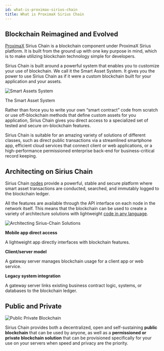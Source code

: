 ```yaml
---
id: what-is-proximax-sirius-chain
title: What is ProximaX Sirius Chain
---
```

## Blockchain Reimagined and Evolved

[ProximaX](https://proximax.io/) Sirius Chain is a blockchain component under ProximaX Sirius platform. It is built from the ground up with one key purpose in mind, which is to make utilizing blockchain technology simple for developers.

Sirius Chain is built around a powerful system that enables you to customize your use of blockchain. We call it the Smart Asset System. It gives you the power to use Sirius Chain as if it were a custom blockchain built for your application and your assets.

![Smart Assets System](/img/smart-assets-system.png "Smart Assets System")
<p class="caption">The Smart Asset System</p>

Rather than force you to write your own “smart contract” code from scratch or use off-blockchain methods that define custom assets for you application, Sirius Chain gives you direct access to a specialized set of tested and secure on-blockchain features.

Sirius Chain is suitable for an amazing variety of solutions of different classes, such as direct public transactions via a streamlined smartphone app, efficient cloud services that connect client or web applications, or a high-performance permissioned enterprise back-end for business-critical record keeping.

## Architecting on Sirius Chain

Sirius Chain [nodes](../protocol/node.md) provide a powerful, stable and secure platform where smart asset transactions are conducted, searched, and immutably logged to the blockchain ledger.

All the features are available through the API interface on each node in the network itself. This means that the blockchain can be used to create a variety of architecture solutions with lightweight [code in any language](../sdks/languages.md).

![Architecting Sirius-Chain Solutions](/img/architecting-sirius-chain-solutions.png "Architecting Sirius-Chain Solutions")

**Mobile app direct access** 

A lightweight app directly interfaces with blockchain features.

**Client/server model** 

A gateway server manages blockchain usage for a client app or web service.

**Legacy system integration**

A gateway server links existing business contract logic, systems, or databases to the blockchain ledger.

## Public and Private

![Public Private Blockchain](/img/public-private-blockchain.png "Public Private Blockchain")

Sirius Chain provides both a decentralized, open and self-sustaining **public blockchain** that can be used by anyone, as well as a **permissioned or private blockchain solution** that can be provisioned specifically for your use on your servers when speed and privacy are the priority.